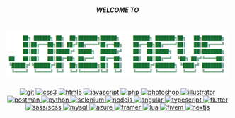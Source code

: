 <h5 align="center">WELCOME TO</h5>
<h1 align="center"><img src="https://raw.githubusercontent.com/jzmrsh/jzmrsh/refs/heads/main/logo.png"></h1>

<p align="center">
  <a href="https://git-scm.com/" target="_blank" rel="noreferrer">
    <img width="32" height="32" src="https://www.vectorlogo.zone/logos/git-scm/git-scm-icon.svg" alt="git">
  </a>
  <a href="https://www.w3.org/css" target="_blank" rel="noreferrer">
    <img width="32" height="32" src="https://upload.wikimedia.org/wikipedia/commons/d/d5/CSS3_logo_and_wordmark.svg" alt="css3">
  </a>
  <a href="https://www.w3.org/html" target="_blank" rel="noreferrer">
    <img width="32" height="32" src="https://upload.wikimedia.org/wikipedia/commons/6/61/HTML5_logo_and_wordmark.svg" alt="html5">
  </a>
  <a href="https://developer.mozilla.org/en-US/docs/Web/JavaScript" target="_blank" rel="noreferrer">
    <img width="32" height="32" src="https://upload.wikimedia.org/wikipedia/commons/9/99/Unofficial_JavaScript_logo_2.svg" alt="javascript">
  </a>
  <a href="https://www.php.net/" target="_blank" rel="noreferrer">
    <img width="32" height="32" src="https://www.vectorlogo.zone/logos/php/php-icon.svg" alt="php">
  </a>
  <a href="https://adobe.com/photoshop" target="_blank" rel="noreferrer">
    <img width="32" height="32" src="https://upload.wikimedia.org/wikipedia/commons/a/af/Adobe_Photoshop_CC_icon.svg" alt="photoshop">
  </a>
  <a href="https://adobe.com/illustrator" target="_blank" rel="noreferrer">
    <img width="32" height="32" src="https://www.vectorlogo.zone/logos/adobe_illustrator/adobe_illustrator-icon.svg" alt="illustrator">
  </a>
  <a href="https://postman.com" target="_blank" rel="noreferrer">
    <img width="32" height="32" src="https://www.vectorlogo.zone/logos/getpostman/getpostman-icon.svg" alt="postman">
  </a>
  <a href="https://www.python.org" target="_blank" rel="noreferrer">
    <img width="32" height="32" src="https://www.vectorlogo.zone/logos/python/python-icon.svg" alt="python">
  </a>
  <a href="https://www.selenium.dev" target="_blank" rel="noreferrer">
    <img width="32" height="32" src="https://iconape.com/wp-content/files/yd/371438/svg/371438.svg" alt="selenium">
  </a>
  <a href="https://nodejs.org" target="_blank" rel="noreferrer">
    <img width="32" height="32" src="https://www.vectorlogo.zone/logos/nodejs/nodejs-icon.svg" alt="nodejs">
  </a>
  <a href="https://angular.dev" target="_blank" rel="noreferrer">
    <img width="32" height="32" src="https://www.vectorlogo.zone/logos/angular/angular-icon.svg" alt="angular">
  </a>
  <a href="https://www.typescriptlang.org/" target="_blank" rel="noreferrer">
    <img width="32" height="32" src="https://www.vectorlogo.zone/logos/typescriptlang/typescriptlang-icon.svg" alt="typescript">
  </a>
  <a href="https://flutter.dev/" target="_blank" rel="noreferrer">
    <img width="32" height="32" src="https://www.vectorlogo.zone/logos/flutterio/flutterio-icon.svg" alt="flutter">
  </a>
  <a href="https://sass-lang.com/" target="_blank" rel="noreferrer">
    <img width="32" height="32" src="https://upload.vectorlogo.zone/logos/sass-lang/images/a0ade321-2cfb-4671-b5a6-9999a7e55551.svg" alt="sass/scss">
  </a>
  <a href="https://www.mysql.com/" target="_blank" rel="noreferrer">
    <img width="32" height="32" src="https://www.vectorlogo.zone/logos/mysql/mysql-icon.svg" alt="mysql">
  </a>
  <a href="https://azure.microsoft.com/" target="_blank" rel="noreferrer">
    <img width="32" height="32" src="https://upload.vectorlogo.zone/logos/microsoft_azure/images/e584dc34-9cda-4cd3-b318-b6fe4909e4f8.svg" alt="azure">
  </a>
  <a href="https://www.framer.com/" target="_blank" rel="noreferrer">
    <img width="32" height="32" src="https://www.vectorlogo.zone/logos/framer/framer-icon.svg" alt="framer">
  </a>
  <a href="https://www.lua.org/" target="_blank" rel="noreferrer">
    <img width="32" height="32" src="https://www.vectorlogo.zone/logos/lua/lua-official.svg" alt="lua">
  </a>
  <a href="https://forum.cfx.re/c/general-discussion/16" target="_blank" rel="noreferrer">
    <img width="32" height="32" src="https://forum-cfx-re.akamaized.net/original/5X/f/a/4/9/fa49157d3874302ef6fcd91ec44b95390f65a17c.png" alt="fivem">
  </a>
  <a href="https://nextjs.org/" target="_blank" rel="noreferrer">
    <img width="32" height="32" src="https://www.vectorlogo.zone/logos/nextjs/nextjs-icon.svg" alt="nextjs">
  </a>
</p>
